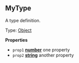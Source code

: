 <!-- Generated by documentation.js. Update this documentation by updating the source code. -->

## MyType

A type definition.

Type: [Object](https://developer.mozilla.org/en-US/docs/Web/JavaScript/Reference/Global_Objects/Object)

**Properties**

-   `prop1` **[number](https://developer.mozilla.org/en-US/docs/Web/JavaScript/Reference/Global_Objects/Number)** one property
-   `prop2` **[string](https://developer.mozilla.org/en-US/docs/Web/JavaScript/Reference/Global_Objects/String)** another property
